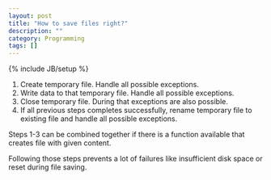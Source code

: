```yaml
---
layout: post
title: "How to save files right?"
description: ""
category: Programming
tags: []
---
```

{% include JB/setup %}

1. Create temporary file. Handle all possible exceptions.
2. Write data to that temporary file. Handle all possible exceptions.
3. Close temporary file. During that exceptions are also possible.
4. If all previous steps completes successfully, rename temporary file to existing file and handle all possible exceptions.

Steps 1-3 can be combined together if there is a function available that creates file with given content.

Following those steps prevents a lot of failures like insufficient disk space or reset during file saving.
